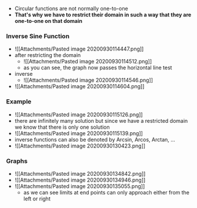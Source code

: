 - Circular functions are not normally one-to-one
- **That's why we have to restrict their domain in such a way that they are one-to-one on that domain**

### Inverse Sine Function
- ![[Attachments/Pasted image 20200930114447.png]]
- after restricting the domain
	- ![[Attachments/Pasted image 20200930114512.png]]
	- as you can see, the graph now passes the horizontal line test
- inverse
	- ![[Attachments/Pasted image 20200930114546.png]]
- ![[Attachments/Pasted image 20200930114604.png]]

### Example
 - ![[Attachments/Pasted image 20200930115126.png]]
 - there are infinitely many solution but since we have a restricted domain we know that there is only one solution
 - ![[Attachments/Pasted image 20200930115139.png]]
- inverse functions can also be denoted by Arcsin, Arcos, Arctan, ...
- ![[Attachments/Pasted image 20200930130423.png]]

### Graphs
- ![[Attachments/Pasted image 20200930134842.png]]
- ![[Attachments/Pasted image 20200930134946.png]]
- ![[Attachments/Pasted image 20200930135055.png]]
	- as we can see limits at end points can only approach either from the left or right